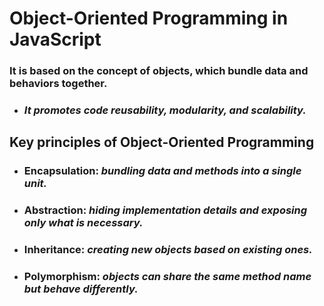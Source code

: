 <h1>Object-Oriented Programming in JavaScript</h1>

### It is based on the concept of objects, which bundle data and behaviors together.

- ### *It promotes code reusability, modularity, and scalability.*

## Key principles of Object-Oriented Programming
- ### Encapsulation: *bundling data and methods into a single unit.*

- ### Abstraction: *hiding implementation details and exposing only what is necessary.* 

- ### Inheritance: *creating new objects based on existing ones.* 

- ### Polymorphism: *objects can share the same method name but behave differently.*
